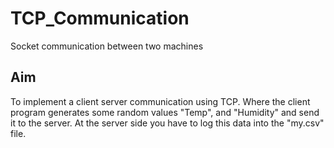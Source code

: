 # TCP_Communication
 Socket communication between two machines
## Aim
To implement a client server communication using TCP. Where the
client program generates some random values "Temp", and
"Humidity" and send it to the server. At the server side you have to
log this data into the "my.csv" file.
